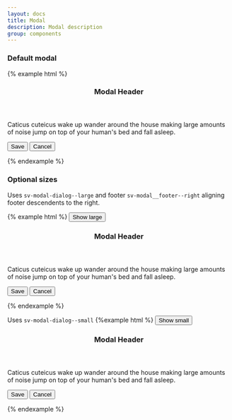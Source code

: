 ```yaml
---
layout: docs
title: Modal
description: Modal description
group: components
---
```


### Default modal ###

{% example html %}

<div class="sv-modal sv-demo__modal--default" role="dialog" aria-labelledby="myDialog" aria-hidden="true" tabindex="-1">
   <div class="sv-modal__dialog">
      <section class="sv-modal__content">
         <header class="sv-modal__header">
            <h3 class="sv-modal__header__title">Modal Header</h3>
         </header>
         <div class="sv-modal__body">
            <p class="sv-font sv-font--text">Caticus cuteicus wake up wander around the house making large amounts of noise jump on top of your human's bed
               and fall asleep.</p>
         </div>
         <footer class="sv-modal__footer">
            <button type="button" class="sv-button sv-button--primary">Save</button>
            <button type="button" class="sv-button sv-button--link">Cancel</button>
         </footer>
      </section>
   </div>
</div>

{% endexample %}

### Optional sizes ###

Uses `sv-modal-dialog--large` and footer `sv-modal__footer--right` aligning footer descendents to the right.

{% example html %}
<button id="largeBtn" data-toggle="modal" type="button" class="sv-button sv-button--primary sv-button--large">Show large</button>

<div id="example1" class="sv-modal" role="dialog" aria-labelledby="myDialog" aria-hidden="true" tabindex="-1">
   <div class="sv-modal__dialog sv-modal__dialog--large">
      <section class="sv-modal__content">
         <header class="sv-modal__header">
            <h3 class="sv-modal__header__title">Modal Header</h3>
         </header>
         <div class="sv-modal__body">
            <p class="sv-font sv-font--text">Caticus cuteicus wake up wander around the house making large amounts of noise jump on top of your human's bed
               and fall asleep.</p>
         </div>
         <footer class="sv-modal__footer sv-modal__footer--right">
            <button type="button" class="sv-button sv-button--primary">Save</button>
            <button type="button" class="sv-button sv-button--link" id="demo1">Cancel</button>
         </footer>
      </section>
   </div>
</div>

{% endexample %}

Uses `sv-modal-dialog--small` 
{%example html %}
<button id="smallBtn" data-toggle="modal" type="button" class="sv-button sv-button--primary sv-button--large">Show small</button>

<div id="example2" class="sv-modal" role="dialog" aria-labelledby="myDialog" aria-hidden="true" tabindex="-1">
   <div class="sv-modal__dialog sv-modal__dialog--small">
      <section class="sv-modal__content">
         <header class="sv-modal__header">
            <h3 class="sv-modal__header__title">Modal Header</h3>
         </header>
         <div class="sv-modal__body">
            <p class="sv-font sv-font--text">Caticus cuteicus wake up wander around the house making large amounts of noise jump on top of your human's bed
               and fall asleep.</p>
         </div>
         <footer class="sv-modal__footer">
            <button type="button" class="sv-button sv-button--primary">Save</button>
            <button type="button" class="sv-button sv-button--link" id="demo2">Cancel</button>
         </footer>
      </section>
   </div>
</div>

{% endexample %}

<script>

   var demo1 = document.getElementById("example1");
   var demo2 = document.getElementById("example2");

   document.getElementById("largeBtn").addEventListener("click", function(event) {   
      demo1.classList.toggle("sv-modal--show");
   }); 

   document.getElementById("demo1").addEventListener("click", function(event) {
      demo1.classList.toggle("sv-modal--show");
   });

   document.getElementById("smallBtn").addEventListener("click", function(event) {
      demo2.classList.toggle("sv-modal--show");
   });

   document.getElementById("demo2").addEventListener("click", function(event) {
      demo2.classList.toggle("sv-modal--show");
   });

</script>
